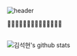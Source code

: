 ![header](https://capsule-render.vercel.app/api?type=shark&color=auto&height=200&section=header&text=Welcome!&fontSize=90&animation=twinkling)

🙂🙃🙂🙃🙂🙃🙂🙂🙃🙂🙃🙂🙃🙂
<br/>
<br/>

![김석현's github stats](https://github-readme-stats.vercel.app/api?username=kimtjrgus&show_icons=true)
